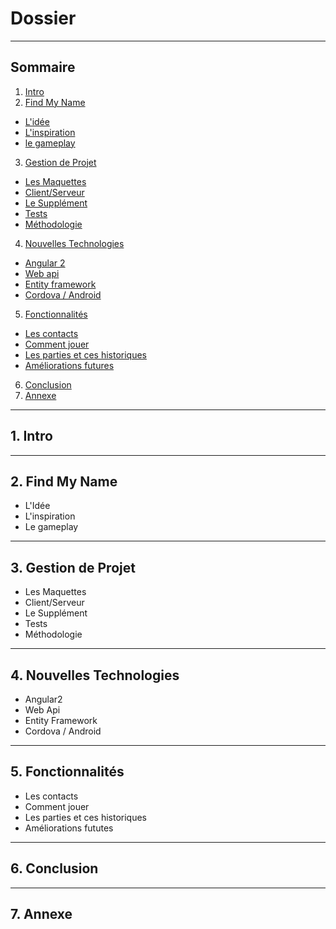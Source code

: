 # Dossier

------------
## Sommaire

1. [Intro](#Intro) 
2. [Find My Name](#FNM) 
 * [L'idée](#Quiz)
 * [L'inspiration](#Inspiré)
 * [le gameplay](#règles)
3. [Gestion de Projet](#G) 
 * [Les Maquettes](#dessiner)
 * [Client/Serveur](#coeur)
 * [Le Supplément](#plus)
 * [Tests](#test)
 * [Méthodologie](#metho)
4. [Nouvelles Technologies](#N) 
 * [Angular 2](#angular)
 * [Web api](#webapi)
 * [Entity framework](#orm)
 * [Cordova / Android](#archi)
5. [Fonctionnalités](#FC) 
 * [Les contacts](#contact)
 * [Comment jouer](#jouer)
 * [Les parties et ces historiques](#parties)
 * [Améliorations futures](#autres)
6. [Conclusion](#C) 
7. [Annexe](#A) 

------------
## 1. Intro <a id="Intro"></a>

------------
## 2. Find My Name <a id="FMN"></a>

* L'Idée <a id="Quiz"></a>
* L'inspiration <a id="Inspiré"></a>
* Le gameplay <a id="règles"></a>

------------
## 3. Gestion de Projet <a id="G"></a>

* Les Maquettes <a id="dessiner"></a>
* Client/Serveur <a id="coeur"></a>
* Le Supplément <a id="plus"></a>
* Tests <a id="test"></a>
* Méthodologie <a id="metho"></a>

------------
## 4. Nouvelles Technologies <a id="N"></a>

* Angular2 <a id="angular"></a>
* Web Api <a id="webapi"></a>
* Entity Framework <a id="orm"></a>
* Cordova / Android <a id="android"></a>

------------
## 5. Fonctionnalités <a id="FC"></a>

* Les contacts <a id="contact"></a>
* Comment jouer<a id="jouer"></a>
* Les parties et ces historiques <a id="parties"></a>
* Améliorations fututes <a id="autres"></a>

------------
## 6. Conclusion <a id="C"></a>


------------
## 7. Annexe <a id="A"></a>
